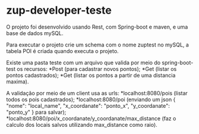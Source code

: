 # zup-developer-teste

O projeto foi desenvolvido usando Rest, com Spring-boot e maven, e uma base de dados mySQL.

Para executar o projeto crie um schema com o nome zuptest no mySQL, a tabela POI é criada quando executa o projeto.

Existe uma pasta teste com um arquivo que valida por meio do spring-boot-test os recursos:
  *Post (para cadastrar novos pontos);
  *Get (listar os pontos cadastrados);
  *Get (listar os pontos a partir de uma distancia maxima).
  
 A validação por meio de um client usa as urls:
  *localhost:8080/pois (listar todos os pois cadastrados);
  *localhost:8080/poi (enviando um json {
                                             "nome": "local_name",
                                             "x_coordanate": "ponto_x",
                                             "y_coordanate": "ponto_y"
                                         }
   para salvar);
  *localhost:8080/poi/x_coordanate/y_coordanate/max_distance (faz o calculo dos locais salvos utilizando 
   max_distance como raio).
